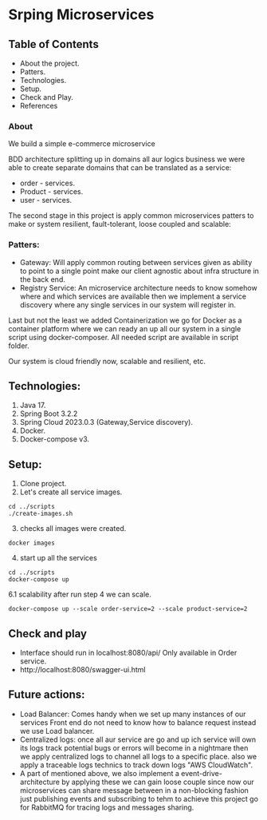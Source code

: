 # Srping Microservices 

## Table of Contents
* About the project.
* Patters.
* Technologies.
* Setup.
* Check and Play.
* References

### About

We build a simple e-commerce microservice


BDD architecture splitting up in domains all aur logics business we were able to create
separate domains that can be translated as a service:

* order - services.
* Product - services.
* user - services.

The second stage in this project is apply common microservices patters to make
or system resilient, fault-tolerant, loose coupled and scalable:
### Patters:
* Gateway: Will apply common routing between services given as ability to point to
  a single point make our client agnostic about infra structure in the back end.
* Registry Service: An microservice architecture needs to know somehow where and which services are available
  then we implement a service discovery where any single services in our system will register in.

Last but not the least we added Containerization we go for Docker as a container platform where we can ready an up
all our system in a single script using docker-composer. All needed script are available in
script folder.

Our system is cloud friendly now, scalable and resilient, etc.

## Technologies:
1. Java 17.
2. Spring Boot 3.2.2
3. Spring Cloud 2023.0.3 (Gateway,Service discovery).
4. Docker.
5. Docker-compose v3.

## Setup:
1. Clone project.
2. Let's create all service images.
  ```shell
  cd ../scripts
  ./create-images.sh
  ```
3. checks all images were created.
```shell
docker images
```
4. start up all the services
```shell
cd ../scripts
docker-compose up
```
6.1 scalability after run step 4 we can scale.
````shell
docker-compose up --scale order-service=2 --scale product-service=2
````

## Check and play
* Interface should run in localhost:8080/api/
Only available in Order service.
* http://localhost:8080/swagger-ui.html

## Future actions:
* Load Balancer: Comes handy when we set up many instances of our services
  Front end do not need to know how to balance request instead we use Load balancer.
* Centralized logs: once all aur service are go and up ich service will own its logs track potential bugs or errors will become in a nightmare
    then we apply centralized logs to channel all logs to a specific place. also
    we apply a traceable logs technics to track down logs "AWS CloudWatch".
* A part of mentioned above, we also implement a event-drive-architecture by applying these we can gain loose couple
  since now our microservices can share message between in a non-blocking fashion just publishing events and subscribing to tehm
  to achieve this project go for RabbitMQ for tracing logs and messages sharing.
